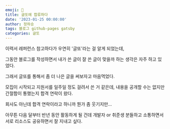 ```yaml
---
emoji: 🔮
title: 글또에 합류하다
date: '2023-01-25 00:00:00'
author: 정하승
tags: 블로그 github-pages gatsby
categories: 글또
---
```


이력서 레퍼런스 참고하다가 우연히 '글또'라는 걸 알게 되었는데,

그동안 블로그를 작성하면서 내가 쓴 글이 잘 쓴 글이 맞을까 하는 생각은 자주 하고 있었다.

그래서 글또를 통해서 좀 더 나은 글을 써보자고 마음먹었다.

모집이 시작되고 지원서를 일주일 정도 걸려서 쓴 거 같은데, 내용을 공개할 수는 없지만 간절함이 통했는지 합격 연락이 왔다.

회사도 아닌데 합격 연락이라고 하니까 뭔가 좀 웃기지만...

아무튼 다음 달부터 반년 동안 활동하게 될 건데 개발자 or 취준생 분들하고 소통하면서 서로 리소스도 공유하면서 잘 지내고 싶다.
